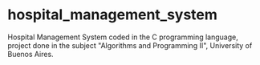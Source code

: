 # hospital_management_system
Hospital Management System coded in the C programming language, project done in the subject "Algorithms and Programming II", University of Buenos Aires.

